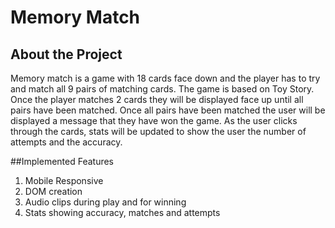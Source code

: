 # Memory Match

## About the Project

Memory match is a game with 18 cards face down and the player has to try and match all 9 pairs of matching cards. The game is based on Toy Story.
Once the player matches 2 cards they will be displayed face up until all pairs have been matched. Once all pairs have been matched the user will be
displayed a message that they have won the game. As the user clicks through the cards, stats will be updated to show the user the number of attempts and the accuracy.

##Implemented Features
1. Mobile Responsive
2. DOM creation
3. Audio clips during play and for winning
4. Stats showing accuracy, matches and attempts
